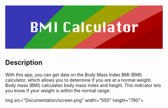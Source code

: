 ![Banner](Documentation/banner.png)

## Description

With this app, you can get data on the Body Mass Index BMI (BMI) calculator, which allows you to determine if you are at a normal weight. Body mass (BMI) calculates body mass index and height. This indicator lets you know if your weight is within the normal range.

img src="Documentation/screen.png" width="500" height="790">

